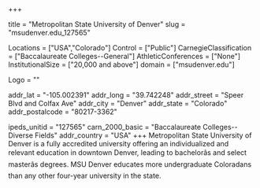 
+++

title = "Metropolitan State University of Denver"
slug = "msudenver.edu_127565"

Locations = ["USA","Colorado"]
Control = ["Public"]
CarnegieClassification = ["Baccalaureate Colleges--General"]
AthleticConferences = ["None"]
InstitutionalSize = ["20,000 and above"]
domain = ["msudenver.edu"]

Logo = ""

addr_lat = "-105.002391"
addr_long = "39.742248"
addr_street = "Speer Blvd and Colfax Ave"
addr_city = "Denver"
addr_state = "Colorado"
addr_postalcode = "80217-3362"

ipeds_unitid = "127565"
carn_2000_basic = "Baccalaureate Colleges--Diverse Fields"
addr_country = "USA"
+++
    Metropolitan State University of Denver is a fully accredited university offering an individualized and relevant education in downtown Denver, leading to bachelorâs and select masterâs degrees.  MSU Denver educates more undergraduate Coloradans than any other four-year university in the state.
